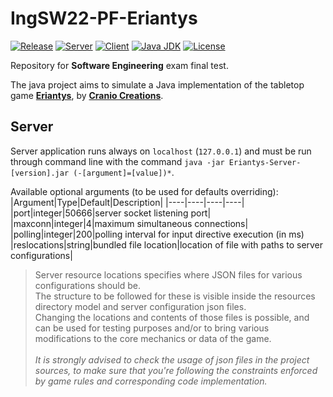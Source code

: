 # **IngSW22-PF-Eriantys**

[![Release](https://img.shields.io/badge/release-v1.0.0--alpha.11-red)](https://github.com/massimopavoni/IngSW22-PF-Eriantys/releases)
[![Server](https://img.shields.io/badge/server-v1.0.11-blue)](https://github.com/massimopavoni/IngSW22-PF-Eriantys/releases)
[![Client](https://img.shields.io/badge/client-none-lightgray)](https://github.com/massimopavoni/IngSW22-PF-Eriantys/releases)
[![Java JDK](https://img.shields.io/badge/java%20jdk-17-brightgreen)](https://docs.oracle.com/en/java/javase/17/)
[![License](https://img.shields.io/badge/license-GPL--3.0-orange)](https://github.com/massimopavoni/IngSW22-PF-Eriantys/blob/master/LICENSE)

Repository for **Software Engineering** exam final test.

The java project aims to simulate a Java implementation of the tabletop game **[Eriantys](https://www.craniocreations.it/prodotto/eriantys/)**, by **[Cranio Creations](https://www.craniocreations.it/)**.

## **Server**

Server application runs always on `localhost` (`127.0.0.1`) and must be run through command line with the command `java -jar Eriantys-Server-[version].jar (-[argument]=[value])*`.

Available optional arguments (to be used for defaults overriding):
|Argument|Type|Default|Description|
|----|----|----|----|
|port|integer|50666|server socket listening port|
|maxconn|integer|4|maximum simultaneous connections|
|polling|integer|200|polling interval for input directive execution (in ms)
|reslocations|string|bundled file location|location of file with paths to server configurations|

> Server resource locations specifies where JSON files for various configurations should be.<br>
The structure to be followed for these is visible inside the resources directory model and server configuration json files.<br>
Changing the locations and contents of those files is possible, and can be used for testing purposes and/or to bring various modifications to the core mechanics or data of the game.<br><br>
*It is strongly advised to check the usage of json files in the project sources, to make sure that you're following the constraints enforced by game rules and corresponding code implementation.*
